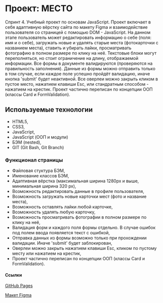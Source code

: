 # Проект: МЕСТО

Спринт 4. Учебный проект по основам JavaScript. Проект включает в себя адаптивную вёрстку сайта по макету Figma и взаимодействие пользователя со страницей с помощью DOM - JavaScript. На данном этапе пользователь может редактировать информацию о себе (поля: имя и о себе), загружать новые и удалять старые места (фотокарточки с названием места), ставить и убирать лайки, просматривать фотографию в полном размере по клику на неё. Текстовые блоки могут переполняться, но стоит ограничение на длину, отображаемой информации. Все формы в документе валидируются (проверяются на правильность заполнения). Данные из формы можно отправить только в 
том случае, если каждое поле успешно пройдёт валидацию, иначе кнопка 'submit' будет неактивной. Все оверлеи можно закрыть кликом 
в пустое место, нажатием клавиши Esc, или стандратным способом - нажатием на крестик. Проект частично переписан по концепции ООП (классы Card и FormValidation).

## Используемые технологии
- HTML5,
- CSS3,
- JavaScript,
- JavaScript (ООП и модули)
- БЭМ (nested),
- GIT (Git Bash, Git Branch)

### Функционал страницы
- Файловая стуктура БЭМ,
- Именование классов БЭМ,
- Адаптивная вёрстка (максимальная ширина 1280px и выше, минимальная ширина 320 px),
- Возможность редактировать данные в профиле пользователя,
- Возможность загружать новые карточки мест (фото и название места),
- Возможность оставлять лайки любой карточке,
- Возможность удалять любую карточку,
- Возможность просматривать фотографии в полном размере по клику на неё,
- Валидация форм и каждого поля формы отдельно. В случае ошибок под полем ввода появляется текст с ошибкой,
- Отправка данных из формы возможно только при прохождении валидации. Иначе 'submit' будет заблокирован,
- Оверлеи можно закрыть нажатием клавиши Esc, кликом по пустому месту или нажатием на крестик,
- Проект частично переписан по концепции ООП (классы Card и FormValidation).

#### Ссылки
[GitHub Pages](https://iloveyouamerica.github.io/mesto "GitHub Pages")

[Макет Figma](https://www.figma.com/file/2cn9N9jSkmxD84oJik7xL7/JavaScript.-Sprint-4?node-id=0%3A1 "Макет Figma")
